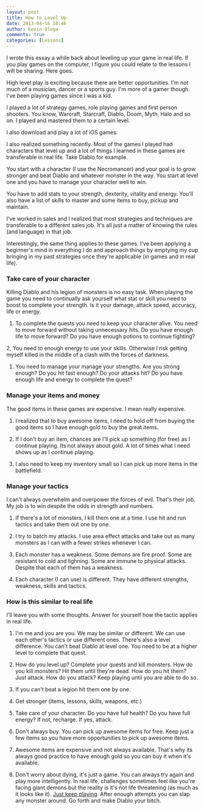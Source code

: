 ```yaml
---
layout: post
title: How to Level Up
date: 2013-04-16 10:46
author: Kevin Olega
comments: true
categories: [Lessons]
---
```

I wrote this essay a while back about leveling up your game in real life. If you play games on the computer, I figure you could relate to the lessons I will be sharing. Here goes.

High level play is exciting because there are better opportunities. I'm not much of a musician, dancer or a sports guy. I'm more of a gamer though. I've been playing games since I was a kid.

I played a lot of strategy games, role playing games and first person shooters. You know, Warcraft, Starcraft, Diablo, Doom, Myth, Halo and so on. I played and mastered them to a certain level.

I also download and play a lot of iOS games.

I also realized something recently. Most of the games I played had characters that level up and a lot of things I learned in these games are transferable in real life. Take Diablo for example.

You start with a character (I use the Necromancer) and your goal is to grow stronger and beat Diablo and whatever monster in the way.
You start at level one and you have to manage your character well to win.

You have to add stats to your strength, dexterity, vitality and energy. You'll also have a list of skills to master and some items to buy, pickup and maintain.

I've worked in sales and I realized that most strategies and techniques are transferable to a different sales job. It's all just a matter of knowing the rules (and language) in that job.

Interestingly, the same thing applies to these games. I've been applying a beginner's mind in everything I do and approach things by emptying my cup bringing in my past strategies once they're applicable (in games and in real life).

### Take care of your character

Killing Diablo and his legion of monsters is no easy task. When playing the game you need to continually ask yourself what stat or skill you need to boost to complete your strength. Is it your damage, attack speed, accuracy, life or energy.

1.  To complete the quests you need to keep your character alive. You need to move forward without taking unnecessary hits. Do you have enough life to move forward? Do you have enough potions to continue fighting?

2, You need to enough energy to use your skills. Otherwise I risk getting myself killed in the middle of a clash with the forces of darkness.

1.  You need to manage your manage your strengths. Are you strong enough? Do you hit fast enough? Do your attacks hit? Do you have enough life and energy to complete the quest?

### Manage your items and money

The good items in these games are expensive. I mean really expensive.

1.  I realized that to buy awesome items, I need to hold off from buying the good items so I have enough gold to buy the great items.
2.  If I don't buy an item, chances are I'll pick up something (for free) as I continue playing. Its not always about gold. A lot of times what I need shows up as I continue playing.

3.  I also need to keep my inventory small so I can pick up more items in the battlefield.

### Manage your tactics

I can't always overwhelm and overpower the forces of evil. That's their job. My job is to win despite the odds in strength and numbers.

1.  If there's a lot of monsters, I kill them one at a time. I use hit and run tactics and take them out one by one.
2.  I try to batch my attacks. I use area effect attacks and take out as many monsters as I can with a fewer strikes whenever I can.

3.  Each monster has a weakness. Some demons are fire proof. Some are resistant to cold and lighning. Some are immune to physical attacks. Despite that each of them has a weakness.

4.  Each character (I can use) is different. They have different strengths, weakness, skills and tactics.

### How is this similar to real life

I'll leave you with some thoughts. Answer for yourself how the tactic applies in real life.

1.  I'm me and you are you. We may be similar or different. We can use each other's tactics or use different ones. There's also a level difference. You can't beat Diablo at level one. You need to be at a higher level to complete that quest.

2.  How do you level up? Complete your quests and kill monsters. How do you kill monsters? Hit them until they're dead. How do you hit them? Just attack. How do you attack? Keep playing until you are able to do so.

3.  If you can't beat a legion hit them one by one.

4.  Get stronger (items, lessons, skills, weapons, etc.)

5.  Take care of your character. Do you have full health? Do you have full energy? If not, recharge. If yes, attack.

6.  Don't always buy. You can pick up awesome items for free. Keep just a few items so you have more opportunities to pick up awesome items.

7.  Awesome items are expensive and not always available. That's why its always good practice to have enough gold so you can buy it when it's available.

8.  Don't worry about dying, it's just a game. You can always try again and play more intelligently. In real life, challenges sometimes feel like you're facing giant demons but the reality is it's not life threatening (as much as it looks like it). [Just keep playing](http://minimalchanges.com/how-to-master-work-with-play/). After enough attempts you can slap any monster around. Go forth and make Diablo your bitch.

